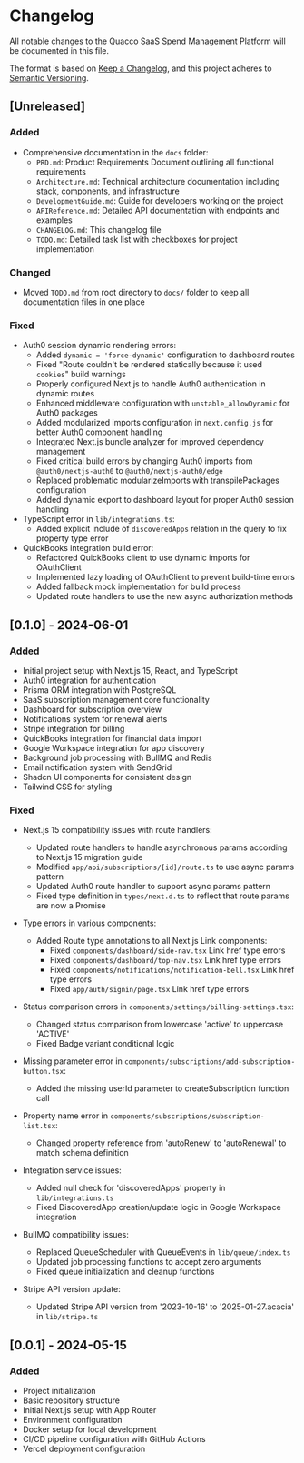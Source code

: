 # Changelog

All notable changes to the Quacco SaaS Spend Management Platform will be documented in this file.

The format is based on [Keep a Changelog](https://keepachangelog.com/en/1.0.0/),
and this project adheres to [Semantic Versioning](https://semver.org/spec/v2.0.0.html).

## [Unreleased]

### Added
- Comprehensive documentation in the `docs` folder:
  - `PRD.md`: Product Requirements Document outlining all functional requirements
  - `Architecture.md`: Technical architecture documentation including stack, components, and infrastructure
  - `DevelopmentGuide.md`: Guide for developers working on the project
  - `APIReference.md`: Detailed API documentation with endpoints and examples
  - `CHANGELOG.md`: This changelog file
  - `TODO.md`: Detailed task list with checkboxes for project implementation

### Changed
- Moved `TODO.md` from root directory to `docs/` folder to keep all documentation files in one place

### Fixed
- Auth0 session dynamic rendering errors:
  - Added `dynamic = 'force-dynamic'` configuration to dashboard routes
  - Fixed "Route couldn't be rendered statically because it used `cookies`" build warnings
  - Properly configured Next.js to handle Auth0 authentication in dynamic routes
  - Enhanced middleware configuration with `unstable_allowDynamic` for Auth0 packages
  - Added modularized imports configuration in `next.config.js` for better Auth0 component handling
  - Integrated Next.js bundle analyzer for improved dependency management
  - Fixed critical build errors by changing Auth0 imports from `@auth0/nextjs-auth0` to `@auth0/nextjs-auth0/edge`
  - Replaced problematic modularizeImports with transpilePackages configuration
  - Added dynamic export to dashboard layout for proper Auth0 session handling
- TypeScript error in `lib/integrations.ts`:
  - Added explicit include of `discoveredApps` relation in the query to fix property type error
- QuickBooks integration build error:
  - Refactored QuickBooks client to use dynamic imports for OAuthClient
  - Implemented lazy loading of OAuthClient to prevent build-time errors
  - Added fallback mock implementation for build process
  - Updated route handlers to use the new async authorization methods

## [0.1.0] - 2024-06-01

### Added
- Initial project setup with Next.js 15, React, and TypeScript
- Auth0 integration for authentication
- Prisma ORM integration with PostgreSQL
- SaaS subscription management core functionality
- Dashboard for subscription overview
- Notifications system for renewal alerts
- Stripe integration for billing
- QuickBooks integration for financial data import
- Google Workspace integration for app discovery
- Background job processing with BullMQ and Redis
- Email notification system with SendGrid
- Shadcn UI components for consistent design
- Tailwind CSS for styling

### Fixed
- Next.js 15 compatibility issues with route handlers:
  - Updated route handlers to handle asynchronous params according to Next.js 15 migration guide
  - Modified `app/api/subscriptions/[id]/route.ts` to use async params pattern
  - Updated Auth0 route handler to support async params pattern
  - Fixed type definition in `types/next.d.ts` to reflect that route params are now a Promise

- Type errors in various components:
  - Added Route type annotations to all Next.js Link components:
    - Fixed `components/dashboard/side-nav.tsx` Link href type errors 
    - Fixed `components/dashboard/top-nav.tsx` Link href type errors
    - Fixed `components/notifications/notification-bell.tsx` Link href type errors
    - Fixed `app/auth/signin/page.tsx` Link href type errors

- Status comparison errors in `components/settings/billing-settings.tsx`:
  - Changed status comparison from lowercase 'active' to uppercase 'ACTIVE'
  - Fixed Badge variant conditional logic

- Missing parameter error in `components/subscriptions/add-subscription-button.tsx`:
  - Added the missing userId parameter to createSubscription function call

- Property name error in `components/subscriptions/subscription-list.tsx`:
  - Changed property reference from 'autoRenew' to 'autoRenewal' to match schema definition

- Integration service issues:
  - Added null check for 'discoveredApps' property in `lib/integrations.ts`
  - Fixed DiscoveredApp creation/update logic in Google Workspace integration

- BullMQ compatibility issues:
  - Replaced QueueScheduler with QueueEvents in `lib/queue/index.ts`
  - Updated job processing functions to accept zero arguments
  - Fixed queue initialization and cleanup functions

- Stripe API version update:
  - Updated Stripe API version from '2023-10-16' to '2025-01-27.acacia' in `lib/stripe.ts`

## [0.0.1] - 2024-05-15

### Added
- Project initialization
- Basic repository structure
- Initial Next.js setup with App Router
- Environment configuration
- Docker setup for local development
- CI/CD pipeline configuration with GitHub Actions
- Vercel deployment configuration 
